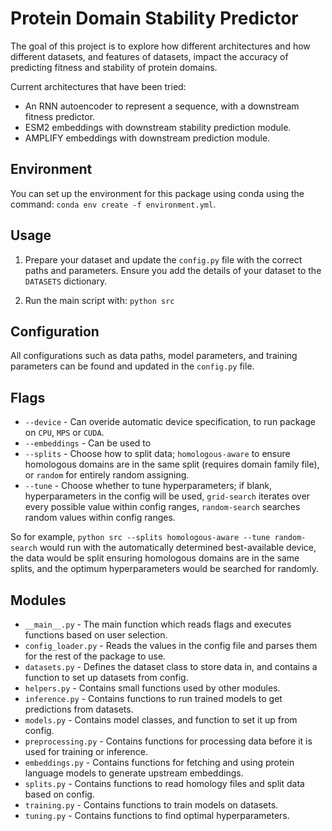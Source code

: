 # Protein Domain Stability Predictor

The goal of this project is to explore how different architectures and how different datasets, and features of datasets, impact the accuracy of predicting fitness and stability of protein domains.

Current architectures that have been tried:

- An RNN autoencoder to represent a sequence, with a downstream fitness predictor.
- ESM2 embeddings with downstream stability prediction module.
- AMPLIFY embeddings with downstream prediction module.

## Environment

You can set up the environment for this package using conda using the command: ```conda env create -f environment.yml```.

## Usage

1. Prepare your dataset and update the ```config.py``` file with the correct paths and parameters. Ensure you add the details of your dataset to the ```DATASETS``` dictionary.

2. Run the main script with:
    ```python src```

## Configuration

All configurations such as data paths, model parameters, and training parameters can be found and updated in the `config.py` file.

## Flags

- ```--device```                    - Can overide automatic device specification, to run package on ```CPU```, ```MPS``` or ```CUDA```.
- ```--embeddings```                - Can be used to
- ```--splits```                    - Choose how to split data; ```homologous-aware``` to ensure homologous domains are in the same split (requires domain family file), or ```random``` for entirely random assigning.
- ```--tune```                      - Choose whether to tune hyperparameters; if blank, hyperparameters in the config will be used, ```grid-search``` iterates over every possible value within config ranges, ```random-search``` searches random values within config ranges.

So for example, ```python src --splits homologous-aware --tune random-search``` would run with the automatically determined best-available device, the data would be split ensuring homologous domains are in the same splits, and the optimum hyperparameters would be searched for randomly.

## Modules

- ```__main__.py```                 - The main function which reads flags and executes functions based on user selection.
- ```config_loader.py```            - Reads the values in the config file and parses them for the rest of the package to use.
- ```datasets.py```                 - Defines the dataset class to store data in, and contains a function to set up datasets from config.
- ```helpers.py```                  - Contains small functions used by other modules.
- ```inference.py```                - Contains functions to run trained models to get predictions from datasets.
- ```models.py```                   - Contains model classes, and function to set it up from config.
- ```preprocessing.py```            - Contains functions for processing data before it is used for training or inference.
- ```embeddings.py```               - Contains functions for fetching and using protein language models to generate upstream embeddings.
- ```splits.py```                   - Contains functions to read homology files and split data based on config.
- ```training.py```                 - Contains functions to train models on datasets.
- ```tuning.py```                   - Contains functions to find optimal hyperparameters.
